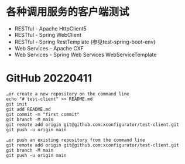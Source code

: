 # 各种调用服务的客户端测试
- RESTful - Apache HttpClient5
- RESTful - Spring WebClient
- RESTful - Spring RestTemplate (参见test-spring-boot-env)
- Web Services - Apache CXF
- Web Services - Spring Web Services WebServiceTemplate


# GitHub 20220411
```shell
…or create a new repository on the command line
echo "# test-client" >> README.md
git init
git add README.md
git commit -m "first commit"
git branch -M main
git remote add origin git@github.com:xconfigurator/test-client.git
git push -u origin main

…or push an existing repository from the command line
git remote add origin git@github.com:xconfigurator/test-client.git
git branch -M main
git push -u origin main
```
